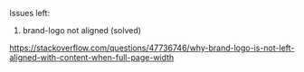 Issues left:

1. brand-logo not aligned (solved)

https://stackoverflow.com/questions/47736746/why-brand-logo-is-not-left-aligned-with-content-when-full-page-width
